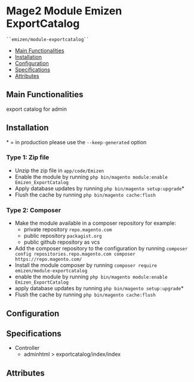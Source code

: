 # Mage2 Module Emizen ExportCatalog

    ``emizen/module-exportcatalog``

 - [Main Functionalities](#markdown-header-main-functionalities)
 - [Installation](#markdown-header-installation)
 - [Configuration](#markdown-header-configuration)
 - [Specifications](#markdown-header-specifications)
 - [Attributes](#markdown-header-attributes)


## Main Functionalities
export catalog for admin

## Installation
\* = in production please use the `--keep-generated` option

### Type 1: Zip file

 - Unzip the zip file in `app/code/Emizen`
 - Enable the module by running `php bin/magento module:enable Emizen_ExportCatalog`
 - Apply database updates by running `php bin/magento setup:upgrade`\*
 - Flush the cache by running `php bin/magento cache:flush`

### Type 2: Composer

 - Make the module available in a composer repository for example:
    - private repository `repo.magento.com`
    - public repository `packagist.org`
    - public github repository as vcs
 - Add the composer repository to the configuration by running `composer config repositories.repo.magento.com composer https://repo.magento.com/`
 - Install the module composer by running `composer require emizen/module-exportcatalog`
 - enable the module by running `php bin/magento module:enable Emizen_ExportCatalog`
 - apply database updates by running `php bin/magento setup:upgrade`\*
 - Flush the cache by running `php bin/magento cache:flush`


## Configuration




## Specifications

 - Controller
	- adminhtml > exportcatalog/index/index


## Attributes



